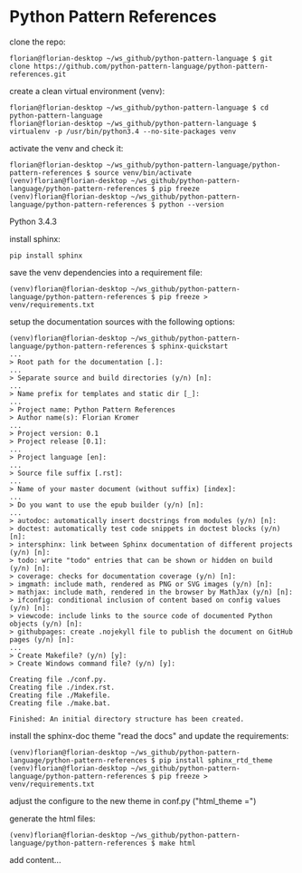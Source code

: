 # Python Pattern References

clone the repo:

    florian@florian-desktop ~/ws_github/python-pattern-language $ git clone https://github.com/python-pattern-language/python-pattern-references.git

create a clean virtual environment (venv):

    florian@florian-desktop ~/ws_github/python-pattern-language $ cd python-pattern-language
    florian@florian-desktop ~/ws_github/python-pattern-language $ virtualenv -p /usr/bin/python3.4 --no-site-packages venv

activate the venv and check it:

    florian@florian-desktop ~/ws_github/python-pattern-language/python-pattern-references $ source venv/bin/activate
    (venv)florian@florian-desktop ~/ws_github/python-pattern-language/python-pattern-references $ pip freeze
    (venv)florian@florian-desktop ~/ws_github/python-pattern-language/python-pattern-references $ python --version
Python 3.4.3

install sphinx:

    pip install sphinx

save the venv dependencies into a requirement file:

    (venv)florian@florian-desktop ~/ws_github/python-pattern-language/python-pattern-references $ pip freeze > venv/requirements.txt

setup the documentation sources with the following options:

    (venv)florian@florian-desktop ~/ws_github/python-pattern-language/python-pattern-references $ sphinx-quickstart
    ...
    > Root path for the documentation [.]:
    ...
    > Separate source and build directories (y/n) [n]:
    ...
    > Name prefix for templates and static dir [_]:
    ...
    > Project name: Python Pattern References
    > Author name(s): Florian Kromer
    ...
    > Project version: 0.1
    > Project release [0.1]:
    ...
    > Project language [en]:
    ...
    > Source file suffix [.rst]:
    ...
    > Name of your master document (without suffix) [index]:
    ...
    > Do you want to use the epub builder (y/n) [n]:
    ...
    > autodoc: automatically insert docstrings from modules (y/n) [n]: 
    > doctest: automatically test code snippets in doctest blocks (y/n) [n]: 
    > intersphinx: link between Sphinx documentation of different projects (y/n) [n]: 
    > todo: write "todo" entries that can be shown or hidden on build (y/n) [n]: 
    > coverage: checks for documentation coverage (y/n) [n]: 
    > imgmath: include math, rendered as PNG or SVG images (y/n) [n]: 
    > mathjax: include math, rendered in the browser by MathJax (y/n) [n]: 
    > ifconfig: conditional inclusion of content based on config values (y/n) [n]: 
    > viewcode: include links to the source code of documented Python objects (y/n) [n]: 
    > githubpages: create .nojekyll file to publish the document on GitHub pages (y/n) [n]:
    ...
    > Create Makefile? (y/n) [y]: 
    > Create Windows command file? (y/n) [y]:
    
    Creating file ./conf.py.
    Creating file ./index.rst.
    Creating file ./Makefile.
    Creating file ./make.bat.
    
    Finished: An initial directory structure has been created.

install the sphinx-doc theme "read the docs" and update the requirements:

    (venv)florian@florian-desktop ~/ws_github/python-pattern-language/python-pattern-references $ pip install sphinx_rtd_theme
    (venv)florian@florian-desktop ~/ws_github/python-pattern-language/python-pattern-references $ pip freeze > venv/requirements.txt

adjust the configure to the new theme in conf.py ("html_theme =")

generate the html files:

    (venv)florian@florian-desktop ~/ws_github/python-pattern-language/python-pattern-references $ make html

add content...
